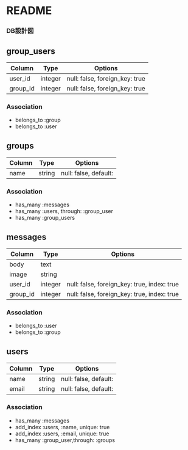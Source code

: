 # README

### DB設計図

## group_users

|Column|Type|Options|
|------|----|-------|
|user_id|integer|null: false, foreign_key: true|
|group_id|integer|null: false, foreign_key: true|
### Association
- belongs_to :group
- belongs_to :user

## groups
|Column|Type|Options|
|------|----|-------|
|name|string|null: false, default:|
### Association
- has_many :messages
- has_many :users, through: :group_user
- has_many :group_users

## messages
|Column|Type|Options|
|------|----|-------|
|body|text|
|image|string||
|user_id|integer|null: false, foreign_key: true, index: true|
|group_id|integer|null: false, foreign_key: true, index: true|
### Association
- belongs_to :user
- belongs_to :group


## users
|Column|Type|Options|
|------|----|-------|
|name|string|null: false, default: |
|email|string|null: false, default: |


### Association
 - has_many  :messages
 - add_index :users, :name,     unique: true
 - add_index :users, :email,    unique: true
 - has_many  :group_user,through: :groups
